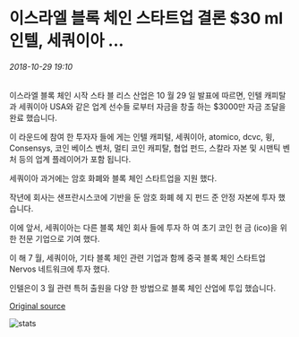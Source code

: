 # 이스라엘 블록 체인 스타트업 결론 $30 ml 인텔, 세쿼이아 ...

###### 2018-10-29 19:10

이스라엘 블록 체인 시작 스타 블 리스 산업은 10 월 29 일 발표에 따르면, 인텔 캐피탈과 세쿼이아 USA와 같은 업계 선수들 로부터 자금을 창출 하는 $3000만 자금 조달을 완료 했습니다.

이 라운드에 참여 한 투자자 들에 게는 인텔 캐피털, 세쿼이아, atomico, dcvc, 윙, Consensys, 코인 베이스 벤처, 멀티 코인 캐피탈, 협업 펀드, 스칼라 자본 및 시맨틱 벤처 등의 업계 플레이어가 포함 됩니다.

세쿼이아 과거에는 암호 화폐와 블록 체인 스타트업을 지원 했다.

작년에 회사는 샌프란시스코에 기반을 둔 암호 화폐 헤 지 펀드 준 안정 자본에 투자 했습니다.

이에 앞서, 세쿼이아는 다른 블록 체인 회사 들에 투자 하 여 초기 코인 헌 금 (ico)을 위한 전문 기업으로 기여 했다.

이 해 7 월, 세쿼이아, 기타 블록 체인 관련 기업과 함께 중국 블록 체인 스타트업 Nervos 네트워크에 투자 했다.

인텔은이 3 월 관련 특허 출원을 다양 한 방법으로 블록 체인 산업에 투입 했습니다.

[Original source](https://cointelegraph.com/news/israeli-blockchain-startup-concludes-30-mln-financing-round-that-included-intel-sequoia)

![stats](https://c.statcounter.com/11760860/0/a89fa40b/1/ "stats")